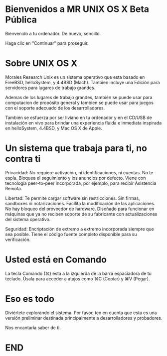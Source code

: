 # Bienvenidos a MR UNIX OS X Beta Pública

Bienvenido a tu ordenador.
De nuevo, sencillo.

Haga clic en "Continuar" para proseguir.

# Sobre UNIX OS X
Morales Research Unix es un sistema operativo que esta basado en FreeBSD, helloSystem, y 4.4BSD (Mach). Tambien incluye una Edición para servidores para lugares de trabajo grandes.

Ademas de los lugares de trabajo grandes, también se puede usar para computacion de propósito general y tambien se puede usar para juegos con el soporte adecuado de los desarrolladores.

También se esfuerza por ser liviano en tu ordenador y en el CD/USB de instalación en vivo para brindar una experiencia fluida e inmediata inspirada en helloSystem, 4.4BSD, y Mac OS X de Apple.

# Un sistema que trabaja para ti, no contra ti

Privacidad: No requiere activación, ni identificaciones, ni cuentas. No te espía. Bloquea el seguimiento y los anuncios por defecto. Viene con tecnología peer-to-peer incorporada, por ejemplo, para recibir Asistencia Remota.

Libertad: Te permite cargar software sin restricciones. Sin firmas, sandboxes ni notarizaciones. Facilita la modificación de las aplicaciones. No hay bloqueo del proveedor de hardware. Diseñado para funcionar en máquinas que ya no reciben soporte de su fabricante con actualizaciones del sistema operativo.

Seguridad: Encriptación de extremo a extremo incorporada siempre que sea posible. Tiene el código fuente completo disponible para su verificación.

# Usted está en Comando

La tecla Comando (⌘) está a la izquierda de la barra espaciadora de tu teclado. Úsala para acceder a atajos como ⌘C (Copiar) y ⌘V (Pegar).

# Eso es todo

Diviértete explorando el sistema. Por favor, ten en cuenta que esta es una versión preliminar destinada principalmente a desarrolladores y probadores.

Nos encantaría saber de ti.

# END
